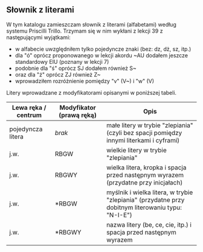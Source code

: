 ## Słownik z literami

W tym katalogu zamieszczam słownik z literami (alfabetami) według systemu Priscilli Trillo. Trzymam się w nim wykłani z lekcji 39 z następującymi wyjątkami:
* w alfabecie uwzględniłem tylko pojedyncze znaki (bez: dz, dż, sz, itp.)
* dla "ó" oprócz proponowanego w lekcji akordu ~AU dodałem jeszcze standardowy EIU (poznany w lekcji 7)
* podobnie dla "ś" oprócz SJ dodałem również S~
* oraz dla "ź" oprócz ZJ również Z~
* wprowadziłem rozróżnienie pomiędzy "v" (V~) i "w" (V)

Litery wprowadzane z modyfikatorami opisanymi w poniższej tabeli.

|   Lewa ręka / centrum |  Modyfikator (prawą ręką)  |    Opis   |
|-----------------------|----------------------------|-----------|
|  pojedyncza litera    |    _brak_                    | małe litery w trybie "zlepiania" (czyli bez spacji pomiędzy innymi literkami i cyframi) |
|     j.w.              | RBGW                       | wielkie litery w trybie "zlepiania" |
|     j.w.              | RBGWY                      | wielka litera, kropka i spacja przed następnym wyrazem (przydatne przy inicjałach) |
|     j.w.              | *RBGW                      | myślnik i wielka litera, w trybie "zlepiania" (przydatne przy dobitnym literowaniu typu: "N-I-E") |
|     j.w.              | *RBGWY                     | nazwa litery (be, ce, cie, itp.) i spacja przed następnym wyrazem  |
